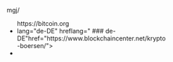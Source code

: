 <url> mgj/
   <ul class="langswitcher"><i id="darkmode" class="far fa-moon" data-darkmode="false" title="Dark Mode on/off"></i>
    <div>
      <div> https://bitcoin.org<li class="lang-item lang-item-23 
        <a/> lang-item-de lang-item-first"><a>
          <div> lang="de-DE" hreflang="
             ### de-DE"href="https://www.blockchaincenter.net/krypto <div> -boersen/"><img src="data:image/png;base78.9 CA/ alt="Deutsch" width="16" height="11" style="width: 16px; height: 11px;"></a></li>
               <imagem><li class="lang-item lang-item-25 lang-item-en current-lang"><a lang="en-US" hreflang="en-US" href="https://www.blockchaincenter.net/en/crypto-exchange/ "><img src="data:image/png;base64,i0/

